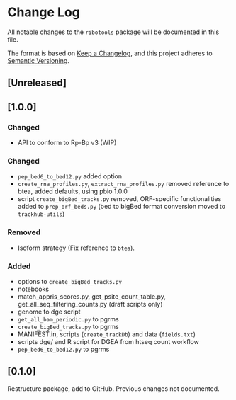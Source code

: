 # Change Log

All notable changes to the `ribotools` package will be documented in this file.

The format is based on [Keep a Changelog](http://keepachangelog.com/),
and this project adheres to [Semantic Versioning](http://semver.org/).

## [Unreleased]

## [1.0.0]

### Changed

- API to conform to Rp-Bp v3 (WIP)

### Changed

- `pep_bed6_to_bed12.py` added option
- `create_rna_profiles.py`, `extract_rna_profiles.py` removed reference to btea, added defaults, using pbio 1.0.0
- script `create_bigBed_tracks.py` removed, ORF-specific functionalities added to `prep_orf_beds.py` (bed to bigBed format
  conversion moved to `trackhub-utils`)

### Removed

- Isoform strategy (Fix reference to `btea`).

### Added

- options to `create_bigBed_tracks.py`
- notebooks
- match_appris_scores.py, get_psite_count_table.py, get_all_seq_filtering_counts.py (draft scripts only)
- genome to dge script
- `get_all_bam_periodic.py` to pgrms
- `create_bigBed_tracks.py` to pgrms
- MANIFEST.in, scripts (`create_trackDb`) and data (`fields.txt`)
- scripts dge/ and R script for DGEA from htseq count workflow
- `pep_bed6_to_bed12.py` to pgrms

## [0.1.0]

Restructure package, add to GitHub. Previous changes not documented.
